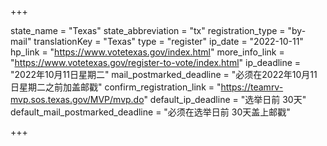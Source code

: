 +++

state_name = "Texas"
state_abbreviation = "tx"
registration_type = "by-mail"
translationKey = "Texas"
type = "register"
ip_date = "2022-10-11"
hp_link = "https://www.votetexas.gov/index.html"
more_info_link = "https://www.votetexas.gov/register-to-vote/index.html"
ip_deadline = "2022年10月11日星期二"
mail_postmarked_deadline = "必须在2022年10月11日星期二之前加盖邮戳"
confirm_registration_link = "https://teamrv-mvp.sos.texas.gov/MVP/mvp.do"
default_ip_deadline = "选举日前 30天"
default_mail_postmarked_deadline = "必须在选举日前 30天盖上邮戳"

+++